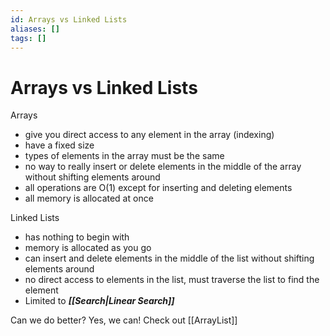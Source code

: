 ```yaml
---
id: Arrays vs Linked Lists
aliases: []
tags: []
---
```

# Arrays vs Linked Lists
Arrays 
- give you direct access to any element in the array (indexing)
- have a fixed size
- types of elements in the array must be the same
- no way to really insert or delete elements in the middle of the array without shifting elements around
- all operations are O(1) except for inserting and deleting elements
- all memory is allocated at once

Linked Lists
- has nothing to begin with
- memory is allocated as you go
- can insert and delete elements in the middle of the list without shifting elements around
- no direct access to elements in the list, must traverse the list to find the element
- Limited to ***[[Search|Linear Search]]***

Can we do better? Yes, we can! Check out [[ArrayList]]
```
